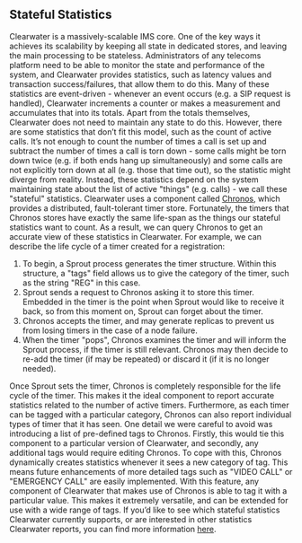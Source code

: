 Stateful Statistics
-------------------
Clearwater is a massively-scalable IMS core. One of the key ways it achieves its scalability by keeping all state in dedicated stores, and leaving the main processing to be stateless. Administrators of any telecoms platform need to be able to monitor the state and performance of the system, and Clearwater provides statistics, such as latency values and transaction success/failures, that allow them to do this. Many of these statistics are event-driven - whenever an event occurs (e.g. a SIP request is handled), Clearwater increments a counter or makes a measurement and accumulates that into its totals. Apart from the totals themselves, Clearwater does not need to maintain any state to do this. However, there are some statistics that don’t fit this model, such as the count of active calls. It’s not enough to count the number of times a call is set up and subtract the number of times a call is torn down - some calls might be torn down twice (e.g. if both ends hang up simultaneously) and some calls are not explicitly torn down at all (e.g. those that time out), so the statistic might diverge from reality. Instead, these statistics depend on the system maintaining state about the list of active "things" (e.g. calls) - we call these "stateful" statistics. Clearwater uses a component called [Chronos](https://github.com/Metaswitch/chronos), which provides a distributed, fault-tolerant timer store. Fortunately, the timers that Chronos stores have exactly the same life-span as the things our stateful statistics want to count. As a result, we can query Chronos to get an accurate view of these statistics in Clearwater. For example, we can describe the life cycle of a timer created for a registration:

1.  To begin, a Sprout process generates the timer structure. Within this structure, a "tags" field allows us to give the category of the timer, such as the string "REG" in this case.
2.  Sprout sends a request to Chronos asking it to store this timer. Embedded in the timer is the point when Sprout would like to receive it back, so from this moment on, Sprout can forget about the timer.
3.  Chronos accepts the timer, and may generate replicas to prevent us from losing timers in the case of a node failure.
4.  When the timer "pops", Chronos examines the timer and will inform the Sprout process, if the timer is still relevant. Chronos may then decide to re-add the timer (if may be repeated) or discard it (if it is no longer needed).

Once Sprout sets the timer, Chronos is completely responsible for the life cycle of the timer. This makes it the ideal component to report accurate statistics related to the number of active timers. Furthermore, as each timer can be tagged with a particular category, Chronos can also report individual types of timer that it has seen. One detail we were careful to avoid was introducing a list of pre-defined tags to Chronos. Firstly, this would tie this component to a particular version of Clearwater, and secondly, any additional tags would require editing Chronos. To cope with this, Chronos dynamically creates statistics whenever it sees a new category of tag. This means future enhancements of more detailed tags such as "VIDEO CALL" or "EMERGENCY CALL" are easily implemented. With this feature, any component of Clearwater that makes use of Chronos is able to tag it with a particular value. This makes it extremely versatile, and can be extended for use with a wide range of tags. If you’d like to see which stateful statistics Clearwater currently supports, or are interested in other statistics Clearwater reports, you can find more information [here](http://clearwater.readthedocs.org/en/stable/Clearwater_SNMP_Statistics/index.html).
